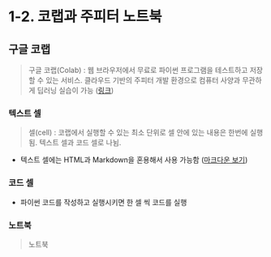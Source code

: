 # 1-2. 코랩과 주피터 노트북

## 구글 코랩

>구글 코랩(Colab) : 웹 브라우저에서 무료로 파이썬 프로그램을 테스트하고 저장할 수 있는 서비스. 클라우드 기반의 주피터 개발 환경으로 컴퓨터 사양과 무관하게 딥러닝 실습이 가능 ([링크](https://colab.google/))

### 텍스트 셀
>셀(cell) : 코랩에서 실행할 수 있는 최소 단위로 셀 안에 있는 내용은 한번에 실행됨. 텍스트 셀과 코드 셀로 나뉨.

- 텍스트 셀에는 HTML과 Markdown을 혼용해서 사용 가능함 ([마크다운 보기](https://www.google.co.kr/books/edition/%ED%98%BC%EC%9E%90_%EA%B3%B5%EB%B6%80%ED%95%98%EB%8A%94_%EB%A8%B8%EC%8B%A0%EB%9F%AC%EB%8B%9D+%EB%94%A5%EB%9F%AC/9Q0REAAAQBAJ?hl=ko&gbpv=1&dq=%EA%B5%AC%EA%B8%80+%EC%BD%94%EB%9E%A9+%ED%85%8D%EC%8A%A4%ED%8A%B8+%EC%85%80%EC%97%90+%EC%82%AC%EC%9A%A9%ED%95%A0+%EC%88%98+%EC%9E%88%EB%8A%94+%EB%A7%88%ED%81%AC%EB%8B%A4%EC%9A%B4&pg=PA42&printsec=frontcover))

### 코드 셀
- 파이썬 코드를 작성하고 실행시키면 한 셀 씩 코드를 실행

### 노트북
>노트북
